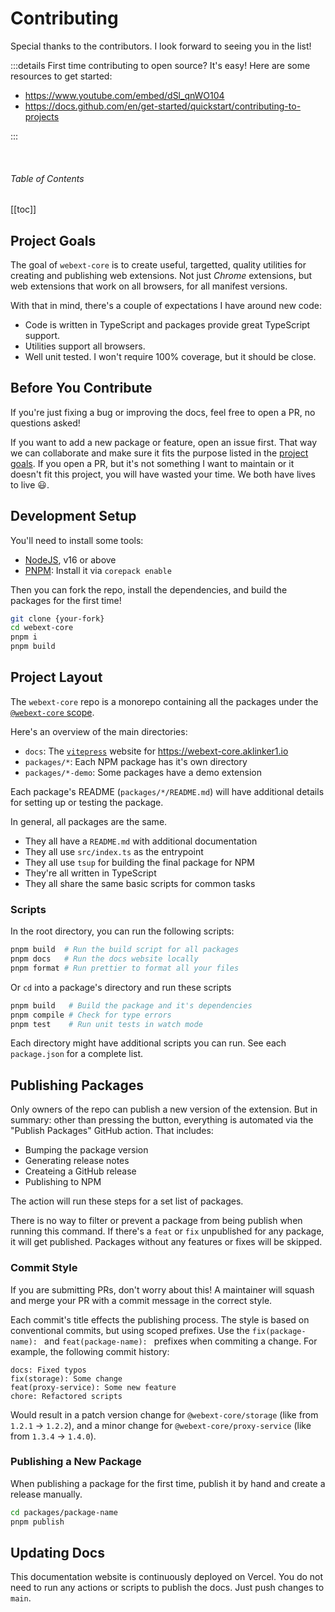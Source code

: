 # Contributing

Special thanks to the contributors. I look forward to seeing you in the list!

<ClientOnly>
    <ContributorList />
</ClientOnly>

:::details First time contributing to open source?
It's easy! Here are some resources to get started:

- https://www.youtube.com/embed/dSl_qnWO104
- https://docs.github.com/en/get-started/quickstart/contributing-to-projects

:::

<br/>

###### Table of Contents

[[toc]]

## Project Goals

The goal of `webext-core` is to create useful, targetted, quality utilities for creating and publishing web extensions. Not just _Chrome_ extensions, but web extensions that work on all browsers, for all manifest versions.

With that in mind, there's a couple of expectations I have around new code:

- Code is written in TypeScript and packages provide great TypeScript support.
- Utilities support all browsers.
- Well unit tested. I won't require 100% coverage, but it should be close.

## Before You Contribute

If you're just fixing a bug or improving the docs, feel free to open a PR, no questions asked!

If you want to add a new package or feature, open an issue first. That way we can collaborate and make sure it fits the purpose listed in the [project goals](#project-goals). If you open a PR, but it's not something I want to maintain or it doesn't fit this project, you will have wasted your time. We both have lives to live :smiley:.

## Development Setup

You'll need to install some tools:

- [NodeJS](https://nodejs.org/en/), v16 or above
- [PNPM](https://pnpm.io/): Install it via `corepack enable`

Then you can fork the repo, install the dependencies, and build the packages for the first time!

```sh
git clone {your-fork}
cd webext-core
pnpm i
pnpm build
```

## Project Layout

The `webext-core` repo is a monorepo containing all the packages under the [`@webext-core` scope](https://www.npmjs.com/search?q=%40webext-core).

Here's an overview of the main directories:

- `docs`: The [`vitepress`](https://vitepress.vuejs.org/) website for <https://webext-core.aklinker1.io>
- `packages/*`: Each NPM package has it's own directory
- `packages/*-demo`: Some packages have a demo extension

Each package's README (`packages/*/README.md`) will have additional details for setting up or testing the package.

In general, all packages are the same.

- They all have a `README.md` with additional documentation
- They all use `src/index.ts` as the entrypoint
- They all use `tsup` for building the final package for NPM
- They're all written in TypeScript
- They all share the same basic scripts for common tasks

### Scripts

In the root directory, you can run the following scripts:

```sh
pnpm build  # Run the build script for all packages
pnpm docs   # Run the docs website locally
pnpm format # Run prettier to format all your files
```

Or `cd` into a package's directory and run these scripts

```sh
pnpm build   # Build the package and it's dependencies
pnpm compile # Check for type errors
pnpm test    # Run unit tests in watch mode
```

Each directory might have additional scripts you can run. See each `package.json` for a complete list.

## Publishing Packages

Only owners of the repo can publish a new version of the extension. But in summary: other than pressing the button, everything is automated via the "Publish Packages" GitHub action. That includes:

- Bumping the package version
- Generating release notes
- Createing a GitHub release
- Publishing to NPM

The action will run these steps for a set list of packages.

There is no way to filter or prevent a package from being publish when running this command. If there's a `feat` or `fix` unpublished for any package, it will get published. Packages without any features or fixes will be skipped.

### Commit Style

If you are submitting PRs, don't worry about this! A maintainer will squash and merge your PR with a commit message in the correct style.

Each commit's title effects the publishing process. The style is based on conventional commits, but using scoped prefixes. Use the `fix(package-name): ` and `feat(package-name): ` prefixes when commiting a change. For example, the following commit history:

```
docs: Fixed typos
fix(storage): Some change
feat(proxy-service): Some new feature
chore: Refactored scripts
```

Would result in a patch version change for `@webext-core/storage` (like from `1.2.1` &rarr; `1.2.2`), and a minor change for `@webext-core/proxy-service` (like from `1.3.4` &rarr; `1.4.0`).

### Publishing a New Package

When publishing a package for the first time, publish it by hand and create a release manually.

```sh
cd packages/package-name
pnpm publish
```

## Updating Docs

This documentation website is continuously deployed on Vercel. You do not need to run any actions or scripts to publish the docs. Just push changes to `main`.
